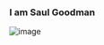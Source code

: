 ### I am Saul Goodman
![image](https://github.com/InfBooMm/infboomm/assets/77650049/6989bf8e-0dde-4c0b-b96b-2c1c3b02ccb3)

<!--
**InfBooMm/infboomm** is a ✨ _special_ ✨ repository because its `README.md` (this file) appears on your GitHub profile.

Here are some ideas to get you started:

- 🔭 I’m currently working on ...
- 🌱 I’m currently learning ...
- 👯 I’m looking to collaborate on ...
- 🤔 I’m looking for help with ...
- 💬 Ask me about ...
- 📫 How to reach me: ...
- 😄 Pronouns: ...
- ⚡ Fun fact: ...
-->
